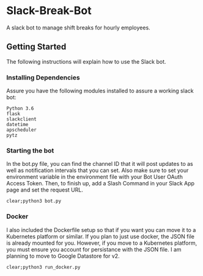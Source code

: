 # Slack-Break-Bot
A slack bot to manage shift breaks for hourly employees.

## Getting Started
The following instructions will explain how to use the Slack bot.

### Installing Dependencies
Assure you have the following modules installed to assure a working slack bot:

```
Python 3.6
flask
slackclient
datetime
apscheduler
pytz
```

### Starting the bot

In the bot.py file, you can find the channel ID that it will post updates to as well as notification intervals that you can set. Also make sure to set your environment variable in the environment file with your Bot User OAuth Access Token. Then, to finish up, add a Slash Command in your Slack App page and set the request URL.

```
clear;python3 bot.py
```

### Docker

I also included the Dockerfile setup so that if you want you can move it to a Kubernetes platform or similar. If you plan to just use docker, the JSON file is already mounted for you. However, if you move to a Kubernetes platform, you must ensure you account for persistance with the JSON file. I am planning to move to Google Datastore for v2.

```
clear;python3 run_docker.py
```
